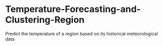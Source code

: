 # Temperature-Forecasting-and-Clustering-Region
Predict the temperature of a region based on its historical meteorological data
